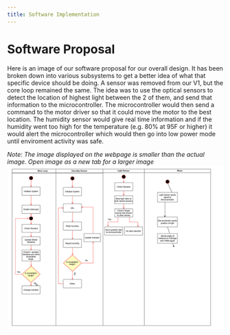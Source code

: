 ```yaml
---
title: Software Implementation
---
```


# Software Proposal

Here is an image of our software proposal for our overall design. It has been broken down into various subsystems to get a better idea of what that specific device should be doing. A sensor was removed from our V1, but the core loop remained the same. The idea was to use the optical sensors to detect the location of highest light between the 2 of them, and send that information to the microcontroller. The microcontroller would then send a command to the motor driver so that it could move the motor to the best location. The humidity sensor would give real time information and if the humidity went too high for the temperature (e.g. 80% at 95F or higher) it would alert the microcontroller which would then go into low power mode until enviroment activity was safe.

_Note: The image displayed on the webpage is smaller than the actual image. Open image as a new tab for a larger image_
![Software Proposal](images/SW.jpg)
